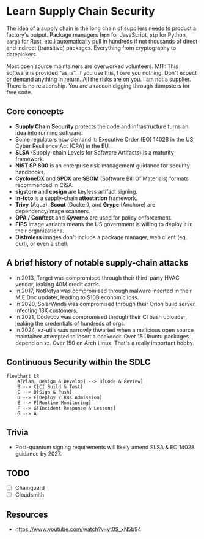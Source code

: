 # Learn Supply Chain Security

The idea of a supply chain is the long chain of suppliers needs to product a factory's output. Package managers (`npm` for JavaScript, `pip` for Python, `cargo` for Rust, etc.) automatically pull in hundreds if not thousands of direct and indirect (transitive) packages. Everything from cryptography to datepickers.

Most open source maintainers are overworked volunteers. MIT: This software is provided "as is". If you use this, I owe you nothing. Don't expect or demand anything in return. All the risks are on you. I am not a supplier. There is no relationship. You are a racoon digging through dumpsters for free code.

## Core concepts

- **Supply Chain Security** protects the code and infrastructure turns an idea into running software.
- Some regulators now demand it: Executive Order (EO) 14028 in the US, Cyber Resilience Act (CRA) in the EU.
- **SLSA** (Supply-chain Levels for Software Artifacts) is a maturity framework.
- **NIST SP 800** is an enterprise risk-management guidance for security handbooks.
- **CycloneDX** and **SPDX** are **SBOM** (Software Bill Of Materials) formats recommended in CISA.
- **sigstore** and **cosign** are keyless artifact signing.
- **in-toto** is a supply-chain **attestation** framework.
- **Trivy** (Aqua), **Scout** (Docker), and **Grype** (Anchore) are dependency/image scanners.
- **OPA / Conftest** and **Kyverno** are used for policy enforcement.
- **FIPS** image variants means the US government is willing to deploy it in their organizations.
- **Distroless** images don't include a package manager, web client (eg. curl), or even a shell.

## A brief history of notable supply-chain attacks

- In 2013, Target was compromised through their third-party HVAC vendor, leaking 40M credit cards.
- In 2017, NotPetya was compromised through malware inserted in their M.E.Doc updater, leading to $10B economic loss.
- In 2020, SolarWinds was compromised through their Orion build server, infecting 18K customers.
- In 2021, Codecov was compromised through their CI bash uploader, leaking the credentials of hundreds of orgs.
- In 2024, xz-utils was narrowly thwarted when a malicious open source maintainer attempted to insert a backdoor. Over 15 Ubuntu packages depend on `xz`. Over 150 on Arch Linux. That's a really important hobby.

## Continuous Security within the SDLC

```mermaid
flowchart LR
    A[Plan, Design & Develop] --> B[Code & Review]
    B --> C[CI Build & Test]
    C --> D[Sign & Push]
    D --> E[Deploy / K8s Admission]
    E --> F[Runtime Monitoring]
    F --> G[Incident Response & Lessons]
    G --> A
```

## Trivia

- Post-quantum signing requirements will likely amend SLSA & EO 14028 guidance by 2027.

## TODO

- [ ] Chainguard
- [ ] Cloudsmith

## Resources

- https://www.youtube.com/watch?v=yt0S_xN5b94
